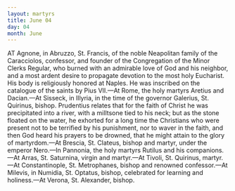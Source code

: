 ```yaml
---
layout: martyrs
title: June 04
day: 04
month: June
---
```

AT Agnone, in Abruzzo, St. Francis, of the noble
Neapolitan family of the Caracciolos, confessor,
and founder of the Congregation of the Minor Clerks
Regular, who burned with an admirable love of God
and his neighbor, and a most ardent desire to propagate devotion to the most holy Eucharist. His body
is religiously honored at Naples. He was inscribed
on the catalogue of the saints by Pius VII.&mdash;At
Rome, the holy martyrs Aretius and Dacian.&mdash;At
Sisseck, in Illyria, in the time of the governor Galerius, St. Quirinus, bishop. Prudentius relates that
for the faith of Christ he was precipitated into a
river, with a milltsone tied to his neck; but as the
stone floated on the water, he exhorted for a long
time the Christians who were present not to be terrified by his punishment, nor to waver in the faith,
and then God heard his prayers to be drowned, that
he might attain to the glory of martyrdom.&mdash;At
Brescia, St. Clateus, bishop and martyr, under the
emperor Nero.&mdash;In Pannonia, the holy martyrs Rutilus and his companions.&mdash;At Arras, St. Saturnina,
virgin and martyr.&mdash;At Tivoli, St. Quirinus, martyr.
&mdash;At Constantinople, St. Metrophanes, bishop and
renowned confessor.&mdash;At Milevis, in Numidia, St.
Optatus, bishop, celebrated for learning and holiness.&mdash;At Verona, St. Alexander, bishop.


